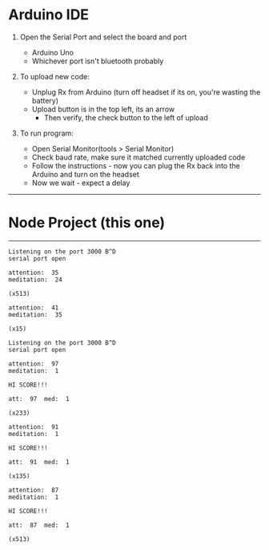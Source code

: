 # Arduino IDE

1. Open the Serial Port and select the board and port

   - Arduino Uno
   - Whichever port isn't bluetooth probably

2. To upload new code:

   - Unplug Rx from Arduino (turn off headset if its on, you're wasting the battery)
   - Upload button is in the top left, its an arrow
     - Then verify, the check button to the left of upload

3. To run program:
   - Open Serial Monitor(tools > Serial Monitor)
   - Check baud rate, make sure it matched currently uploaded code
   - Follow the instructions - now you can plug the Rx back into the Arduino and turn on the headset
   - Now we wait - expect a delay

---

# Node Project (this one)

---

```
Listening on the port 3000 B^D
serial port open

attention:  35
meditation:  24

(x513)

attention:  41
meditation:  35

(x15)

Listening on the port 3000 B^D
serial port open

attention:  97
meditation:  1

HI SCORE!!!

att:  97  med:  1

(x233)

attention:  91
meditation:  1

HI SCORE!!!

att:  91  med:  1

(x135)

attention:  87
meditation:  1

HI SCORE!!!

att:  87  med:  1

(x513)


```
